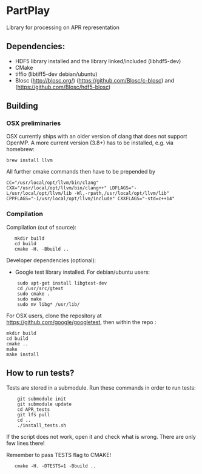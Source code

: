# PartPlay

Library for processing on APR representation

## Dependencies:

* HDF5 library installed and the library linked/included (libhdf5-dev)
* CMake
* tiffio (libtiff5-dev debian/ubuntu)
* Blosc (http://blosc.org/) (https://github.com/Blosc/c-blosc) and (https://github.com/Blosc/hdf5-blosc)

## Building

### OSX preliminaries

OSX currently ships with an older version of clang that does not support OpenMP. A more current version (3.8+) has to be installed, e.g. via homebrew:

```
brew install llvm
```

All further cmake commands then have to be prepended by

```
CC="/usr/local/opt/llvm/bin/clang" CXX="/usr/local/opt/llvm/bin/clang++" LDFLAGS="-L/usr/local/opt/llvm/lib -Wl,-rpath,/usr/local/opt/llvm/lib" CPPFLAGS="-I/usr/local/opt/llvm/include" CXXFLAGS="-std=c++14"
```

### Compilation

Compilation (out of source):

```
   mkdir build
   cd build
   cmake -H. -Bbuild ..
```

Developer dependencies (optional):

* Google test library installed. For debian/ubuntu users:

```
    sudo apt-get install libgtest-dev
    cd /usr/src/gtest
    sudo cmake .
    sudo make
    sudo mv libg* /usr/lib/
```

For OSX users, clone the repository at https://github.com/google/googletest, then within the repo :
```
mkdir build
cd build
cmake ..
make
make install
```

## How to run tests?

Tests are stored in a submodule. Run these commands in order to run tests:

```
    git submodule init
    git submodule update
    cd APR_tests
    git lfs pull
    cd ..
    ./install_tests.sh
```

If the script does not work, open it and check what is wrong. There are only few lines there!

Remember to pass TESTS flag to CMAKE!

```
   cmake -H. -DTESTS=1 -Bbuild ..
```

